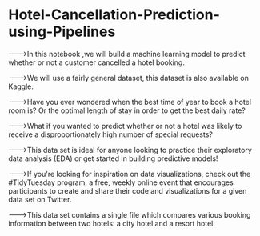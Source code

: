 # Hotel-Cancellation-Prediction-using-Pipelines

  --->In this notebook ,we will build a machine learning model to predict whether or not a customer cancelled a hotel booking.

  --->We will use a fairly general dataset, this dataset is also available on Kaggle.


  --->Have you ever wondered when the best time of year to book a hotel room is? 
          Or the optimal length of stay in order to get the best daily rate? 

  --->What if you wanted to predict whether or not a hotel was likely to receive a 
        disproportionately high number of special requests?


   --->This data set is ideal for anyone looking to practice their exploratory data analysis (EDA) or get started in building predictive models!

   --->If you're looking for inspiration on data visualizations, check out the #TidyTuesday program, a free, 
        weekly online event that encourages participants to create and share their code and visualizations for a given data set on Twitter.

   --->This data set contains a single file which compares various booking information between two hotels: a city hotel and a resort hotel.
